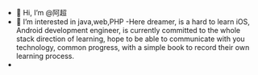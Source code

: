 - 👋 Hi, I’m @阿超
- 👀 I’m interested in java,web,PHP
-Here dreamer, is a hard to learn iOS, Android development engineer, is currently committed to the whole stack direction of learning, hope to be able to communicate with you technology, common progress, with a simple book to record their own learning process.
-
